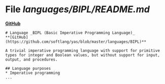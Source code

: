 # File _languages/BIPL/README.md_
**[GitHub](https://github.com/softlang/yas/blob/master/languages/BIPL/README.md)**
```
# Language _BIPL (Basic Imperative Programming Language)_
**[GitHub](https://github.com/softlang/yas/blob/master/languages/BIPL)**

A trivial imperative programming language with support for primitive types for integer and Boolean values, but without support for input, output, and procedures.

## Language purposes
* Imperative programming
...
```
